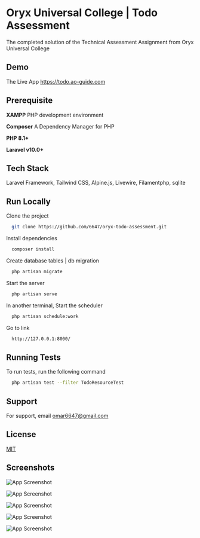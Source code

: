 
# Oryx Universal College | Todo Assessment

The completed solution of the Technical Assessment Assignment from Oryx Universal College

## Demo

The Live App https://todo.ao-guide.com


## Prerequisite

**XAMPP** PHP development environment

**Composer** A Dependency Manager for PHP


**PHP 8.1+**

**Laravel v10.0+**
## Tech Stack

Laravel Framework, Tailwind CSS, Alpine.js, Livewire, Filamentphp, sqlite 


## Run Locally

Clone the project

```bash
  git clone https://github.com/6647/oryx-todo-assessment.git
```

Install dependencies

```bash
  composer install
```

Create database tables | db migration

```bash
  php artisan migrate
```

Start the server

```bash
  php artisan serve
```

In another terminal, Start the scheduler

```bash
  php artisan schedule:work
```

Go to link

```bash
  http://127.0.0.1:8000/
```

## Running Tests

To run tests, run the following command

```bash
  php artisan test --filter TodoResourceTest
```


## Support

For support, email omar6647@gmail.com


## License

[MIT](https://choosealicense.com/licenses/mit/)


## Screenshots

![App Screenshot](https://ao-guide.com/wp-content/uploads/2024/02/index.png)

![App Screenshot](https://ao-guide.com/wp-content/uploads/2024/02/create.png)

![App Screenshot](https://ao-guide.com/wp-content/uploads/2024/02/Screenshot-2024-02-29-041010.png)

![App Screenshot](https://ao-guide.com/wp-content/uploads/2024/02/Screenshot-2024-02-29-041434-1.png)

![App Screenshot](https://ao-guide.com/wp-content/uploads/2024/02/Screenshot-2024-02-29-041626.png)
